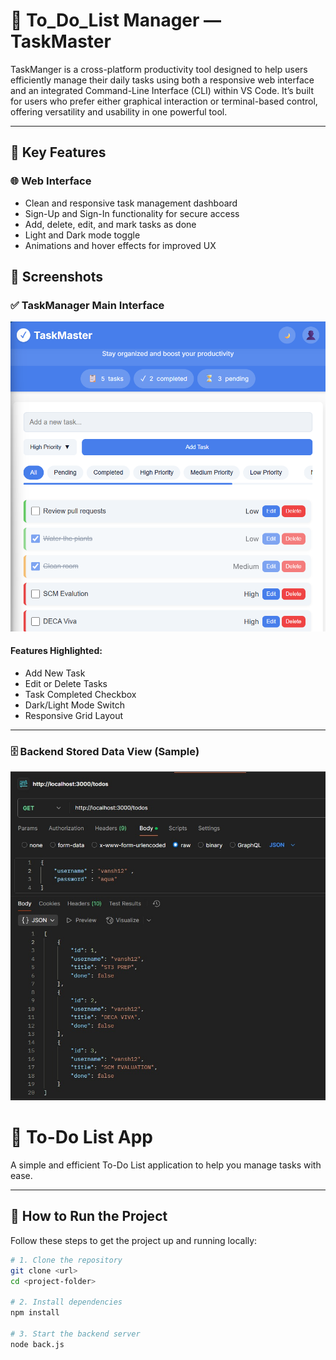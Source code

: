# 🧠 To_Do_List Manager — TaskMaster

TaskManger is a cross-platform productivity tool designed to help users efficiently manage their daily tasks using both a responsive web interface and an integrated Command-Line Interface (CLI) within VS Code. It’s built for users who prefer either graphical interaction or terminal-based control, offering versatility and usability in one powerful tool.

---

## 🚀 Key Features

### 🌐 Web Interface
- Clean and responsive task management dashboard
- Sign-Up and Sign-In functionality for secure access
- Add, delete, edit, and mark tasks as done
- Light and Dark mode toggle
- Animations and hover effects for improved UX


## 📸 Screenshots

### ✅ TaskManager Main Interface
![TaskManager Interface](pic/main_interface.png)

#### Features Highlighted:
- Add New Task
- Edit or Delete Tasks
- Task Completed Checkbox
- Dark/Light Mode Switch
- Responsive Grid Layout

---

### 🗄️ Backend Stored Data View (Sample)
![Backend Data](pic/backend.png)

# 📝 To-Do List App

A simple and efficient To-Do List application to help you manage tasks with ease.

---

## 🚀 How to Run the Project

Follow these steps to get the project up and running locally:

```bash
# 1. Clone the repository
git clone <url>
cd <project-folder>

# 2. Install dependencies
npm install

# 3. Start the backend server
node back.js
